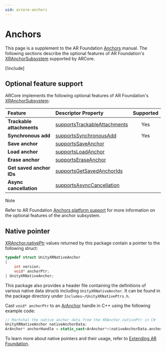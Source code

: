 ```yaml
---
uid: arcore-anchors
---
```

# Anchors

This page is a supplement to the AR Foundation [Anchors](xref:arfoundation-anchors) manual. The following sections describe the optional features of AR Foundation's [XRAnchorSubsystem](xref:UnityEngine.XR.ARSubsystems.XRAnchorSubsystem) supported by ARCore.

[!include[](../snippets/arf-docs-tip.md)]

## Optional feature support

ARCore implements the following optional features of AR Foundation's [XRAnchorSubsystem](xref:UnityEngine.XR.ARSubsystems.XRAnchorSubsystem):

| Feature | Descriptor Property | Supported |
| :------ | :------------------ | :-------: |
| **Trackable attachments** | [supportsTrackableAttachments](xref:UnityEngine.XR.ARSubsystems.XRAnchorSubsystemDescriptor.supportsTrackableAttachments) | Yes |
| **Synchronous add** | [supportsSynchronousAdd](xref:UnityEngine.XR.ARSubsystems.XRAnchorSubsystemDescriptor.supportsSynchronousAdd) | Yes |
| **Save anchor** | [supportsSaveAnchor](xref:UnityEngine.XR.ARSubsystems.XRAnchorSubsystemDescriptor.supportsSaveAnchor) |  |
| **Load anchor** | [supportsLoadAnchor](xref:UnityEngine.XR.ARSubsystems.XRAnchorSubsystemDescriptor.supportsLoadAnchor) |  |
| **Erase anchor** | [supportsEraseAnchor](xref:UnityEngine.XR.ARSubsystems.XRAnchorSubsystemDescriptor.supportsEraseAnchor) |  |
| **Get saved anchor IDs** | [supportsGetSavedAnchorIds](xref:UnityEngine.XR.ARSubsystems.XRAnchorSubsystemDescriptor.supportsGetSavedAnchorIds) |  |
| **Async cancellation** | [supportsAsyncCancellation](xref:UnityEngine.XR.ARSubsystems.XRAnchorSubsystemDescriptor.supportsAsyncCancellation) |  |

> [!NOTE]
> Refer to AR Foundation [Anchors platform support](xref:arfoundation-anchors-platform-support) for more information
> on the optional features of the anchor subsystem.

## Native pointer

[XRAnchor.nativePtr](xref:UnityEngine.XR.ARSubsystems.XRAnchor.nativePtr) values returned by this package contain a pointer to the following struct:

```c
typedef struct UnityXRNativeAnchor
{
    int version;
    void* anchorPtr;
} UnityXRNativeAnchor;
```

This package also provides a header file containing the definitions of various native data structs including `UnityXRNativeAnchor`. It can be found in the package directory under `Includes~/UnityXRNativePtrs.h`.

Cast `void* anchorPtr` to an [ArAnchor](https://developers.google.com/ar/reference/c/group/ar-anchor) handle in C++ using the following example code:

```cpp
// Marhshal the native anchor data from the XRAnchor.nativePtr in C#
UnityXRNativeAnchor nativeAnchorData;
ArAnchor* anchorHandle = static_cast<ArAnchor*>(nativeAnchorData.anchorPtr);
```

To learn more about native pointers and their usage, refer to [Extending AR Foundation](xref:arfoundation-extensions).
